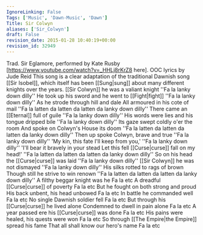 ```yaml
---
IgnoreLinking: False
Tags: ['Music', 'Dawn-Music', 'Dawn']
Title: Sir Colwyn
aliases: ['Sir_Colwyn']
draft: False
revision_date: 2015-01-28 10:40:19+00:00
revision_id: 32949
---
```


Trad. Sir Eglamore, performed by Kate Rusby [https://www.youtube.com/watch?v=_HHLj8rKrZ8 here].
OOC lyrics by Jude Reid
This song is a clear adaptation of the traditional Dawnish song [[Sir Isobel]], which itself has been [[Sung|sung]] about many different knights over the years.
[[Sir Colwyn]] he was a valiant knight
''Fa la lanky down dilly''
He took up his sword and he went to [[Fight|fight]]
''Fa la lanky down dilly''
As he strode through hill and dale
All armoured in his cote of mail
''Fa la latten da latten da latten da lanky down dilly''
There came an [[Eternal]] full of guile
''Fa la lanky down dilly''
His words were lies and his tongue dripped bile
''Fa la lanky down dilly''
Its gaze swept coldly o'er the room
And spoke on Colwyn's House its doom
''Fa la latten da latten da latten da lanky down dilly''
Then up spoke Colwyn, brave and true 
''Fa la lanky down dilly''
'My kin, this fate I'll keep from you,'
''Fa la lanky down dilly''
'I'll bear it bravely in your stead 
Let this fell [[Curse|curse]] fall on my head!'
''Fa la latten da latten da latten da lanky down dilly''
So on his head the [[Curse|curse]] was laid
''Fa la lanky down dilly''
[[Sir Colwyn]] he was not dismayed 
''Fa la lanky down dilly''
His silks rotted to rags of brown
Though still he strive to win renown
''Fa la latten da latten da latten da lanky down dilly''
A filthy beggar knight was he
Fa la etc
A dreadful [[Curse|curse]] of poverty
Fa la etc
But he fought on both strong and proud
His back unbent, his head unbowed 
Fa la etc
In battle he commanded well
Fa la etc
No single Dawnish soldier fell
Fa la etc
But through his [[Curse|curse]] he lived alone
Condemned to dwell in pain alone
Fa la etc
A year passed ere his [[Curse|curse]] was done
Fa la etc
His pains were healed, his quests were won
Fa la etc
So through [[The Empire|the Empire]] spread his fame
That all shall know our hero's name
Fa la etc
